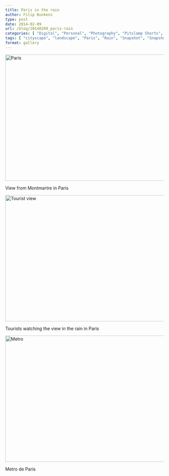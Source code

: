 ```yaml
---
title: Paris in the rain
author: Filip Bunkens
type: post
date: 2014-02-09
url: /blog/20140209_paris-rain
categories: [ "Digital", "Personal", "Photography", "Pitslamp Shorts", "snapshot"] 
tags: [ "cityscape", "landscape", "Paris", "Rain", "Snapshot", "Snapshots", "Tourist" ]
format: gallery
---
```

[<img src="/images/blogposts/20140126_annick_paris-9718.jpg" alt="Paris" width="600" height="400" class="alignnone size-large wp-image-963" />][1]

View from Montmartre in Paris

[<img src="/images/blogposts/20140126_annick_paris-9722.jpg" alt="Tourist view" width="600" height="400" class="alignnone size-large wp-image-964" />][2]

Tourists watching the view in the rain in Paris

[<img src="/images/blogposts/20140126_annick_paris-9753.jpg" alt="Metro" width="600" height="400" class="alignnone size-large wp-image-965" />][3]

Metro de Paris

 [1]: /images/blogposts/20140126_annick_paris-9718.jpg
 [2]: /images/blogposts/20140126_annick_paris-9722.jpg
 [3]: /images/blogposts/20140126_annick_paris-9753.jpg
